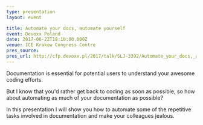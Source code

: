 ```yaml
---
type: presentation
layout: event

title: Automate your docs, automate yourself
event: Devoxx Poland
date: 2017-06-22T18:10:00.000Z
venue: ICE Krakow Congress Centre
pres_source:
pres_url: http://cfp.devoxx.pl/2017/talk/SLJ-3392/Automate_your_docs,_automate_yourself
---
```


Documentation is essential for potential users to understand your awesome coding efforts.

But I know that you'd rather get back to coding as soon as possible, so how about automating as much of your documentation as possible?

In this presentation I will show you how to automate some of the repetitive tasks involved in documentation and make your colleagues jealous.
